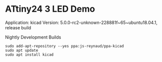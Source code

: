 ATtiny24 3 LED Demo
===========================
Application: kicad
Version: 5.0.0-rc2-unknown-228881f~65~ubuntu18.04.1, release build

Nightly Development Builds

	sudo add-apt-repository --yes ppa:js-reynaud/ppa-kicad
	sudo apt update
	sudo apt install kicad



